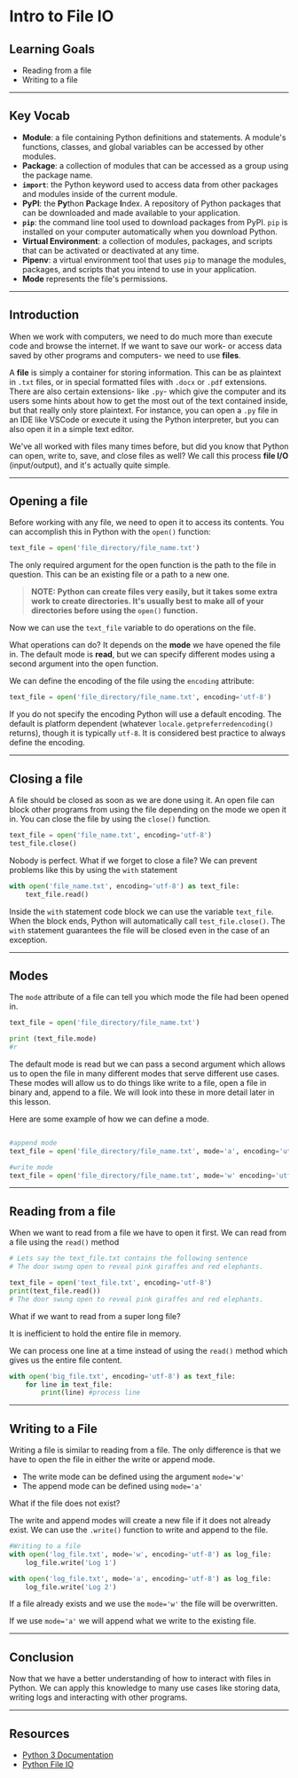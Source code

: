 # Intro to File IO

## Learning Goals

- Reading from a file
- Writing to a file

***

## Key Vocab

- **Module**: a file containing Python definitions and statements. A module's
functions, classes, and global variables can be accessed by other modules.
- **Package**: a collection of modules that can be accessed as a group using
the package name.
- **`import`**: the Python keyword used to access data from other packages and
modules inside of the current module.
- **PyPI**: the **Py**thon **P**ackage **I**ndex. A repository of Python
packages that can be downloaded and made available to your application.
- **`pip`**: the command line tool used to download packages from PyPI. `pip`
is installed on your computer automatically when you download Python.
- **Virtual Environment**: a collection of modules, packages, and scripts that
can be activated or deactivated at any time.
- **Pipenv**: a virtual environment tool that uses `pip` to manage the modules,
packages, and scripts that you intend to use in your application.
- **Mode** represents the file's permissions.

***

## Introduction

When we work with computers, we need to do much more than execute code and
browse the internet. If we want to save our work- or access data saved by
other programs and computers- we need to use **files**.

A **file** is simply a container for storing information. This can be as
plaintext in `.txt` files, or in special formatted files with `.docx` or `.pdf`
extensions. There are also certain extensions- like `.py`- which give the
computer and its users some hints about how to get the most out of the text
contained inside, but that really only store plaintext. For instance, you can
open a `.py` file in an IDE like VSCode or execute it using the Python
interpreter, but you can also open it in a simple text editor.

We've all worked with files many times before, but did you know that
Python can open, write to, save, and close files as well? We call this process
**file I/O** (input/output), and it's actually quite simple.

***

## Opening a file

Before working with any file, we need to open it to access its contents. You can
accomplish this in Python with the `open()` function:

```py
text_file = open('file_directory/file_name.txt')
```

The only required argument for the open function is the path to the file in
question. This can be an existing file or a path to a new one.

> **NOTE: Python can create files very easily, but it takes some extra work to
> create directories. It's usually best to make all of your directories before
> using the `open()` function.**

Now we can use the `text_file` variable to do operations on the file.

What operations can do?
It depends on the **mode** we have opened the file in.
The default mode is **read**, but we can specify different modes
using a second argument into the open function.

We can define the encoding of the file using the `encoding`
attribute:

```py
text_file = open('file_directory/file_name.txt', encoding='utf-8')
```

If you do not specify the encoding Python will use a default
encoding. The default is platform dependent
(whatever `locale.getpreferredencoding()` returns), though it is typically
`utf-8`. It is considered best practice to always define the encoding.

***

## Closing a file

A file should be closed as soon as we are done using it. An open file can block
other programs from using the file depending on the mode we open it in.
You can close the file by using the `close()` function.

```py
text_file = open('file_name.txt', encoding='utf-8')
test_file.close()
```

Nobody is perfect. What if we forget to close a file?
We can prevent problems like this by using the `with` statement

```py
with open('file_name.txt', encoding='utf-8') as text_file:
    text_file.read()
```

Inside the `with` statement code block we can use the variable `text_file`.
When the block ends, Python will automatically call `test_file.close()`.
The `with` statement guarantees the file will be closed even in the case of an
exception.

***

## Modes

The `mode` attribute of a file can tell you which mode the file had been
 opened in.

```py
text_file = open('file_directory/file_name.txt')

print (text_file.mode)
#r
```

The default mode is read but we can pass a second argument which
allows us to open the file in many different modes that serve different
use cases. These modes will allow us to do things like write to a file,
open a file in binary and, append to a file. We will look into these in more
detail later in this lesson.

Here are some example of how we can define a mode.

```py

#append mode 
text_file = open('file_directory/file_name.txt', mode='a', encoding='utf-8')

#write mode
text_file = open('file_directory/file_name.txt', mode='w' encoding='utf-8')

```

***

## Reading from a file

When we want to read from a file we have to open it first.
We can read from a file using the `read()` method

```py
# Lets say the text_file.txt contains the following sentence
# The door swung open to reveal pink giraffes and red elephants.

text_file = open('text_file.txt', encoding='utf-8')
print(text_file.read())
# The door swung open to reveal pink giraffes and red elephants.

```

What if we want to read from a super long file?

It is inefficient to hold the entire file in memory.

We can process one line at a time instead of using the `read()`
method which gives us the entire file content.

```py
with open('big_file.txt', encoding='utf-8') as text_file:
    for line in text_file:
        print(line) #process line
```

***

## Writing to a File

Writing a file is similar to reading from a file.
The only difference is that we have to open the file in
either the write or append mode.

- The write mode can be defined using the argument `mode='w'`
- The append mode can be defined using `mode='a'`

What if the file does not exist?

The write and append modes will create a new file if it does not
already exist. We can use the `.write()` function to write and append
 to the file.

```py
#Writing to a file
with open('log_file.txt', mode='w', encoding='utf-8') as log_file:
    log_file.write('Log 1')

with open('log_file.txt', mode='a', encoding='utf-8') as log_file:
    log_file.write('Log 2')

```

If a file already exists and we use the `mode='w'` the file will be overwritten.

If we use `mode='a'` we will append what we write to the existing file.

***

## Conclusion

Now that we have a better understanding of how to interact with files
in Python. We can apply this knowledge to many use cases like storing data,
 writing logs and interacting with other programs.
***

## Resources

- [Python 3 Documentation](https://docs.python.org/3/)
- [Python File IO](https://docs.python.org/3/tutorial/inputoutput.html#reading-and-writing-files)
